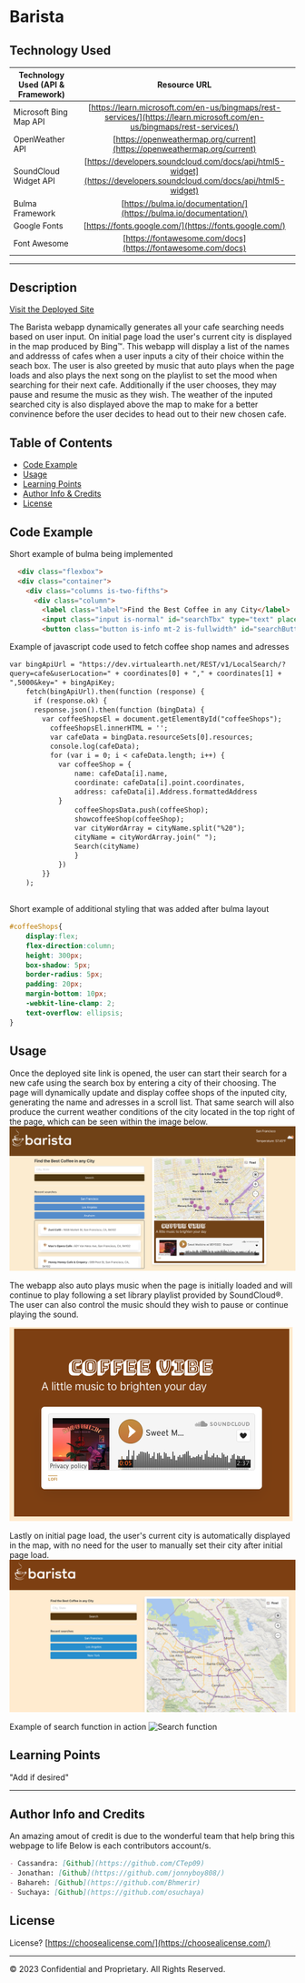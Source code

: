 
# Barista


## Technology Used 

| Technology Used (API & Framework)         | Resource URL           | 
| ------------- |:-------------:| 
| Microsoft Bing Map API    | [https://learn.microsoft.com/en-us/bingmaps/rest-services/](https://learn.microsoft.com/en-us/bingmaps/rest-services/) | 
| OpenWeather API     | [https://openweathermap.org/current](https://openweathermap.org/current)      |   
| SoundCloud Widget API | [https://developers.soundcloud.com/docs/api/html5-widget](https://developers.soundcloud.com/docs/api/html5-widget)     |
Bulma Framework   | [https://bulma.io/documentation/](https://bulma.io/documentation/)   |
Google Fonts   | [https://fonts.google.com/](https://fonts.google.com/)  |
Font Awesome  | [https://fontawesome.com/docs](https://fontawesome.com/docs)  |

---

## Description 

[Visit the Deployed Site](https://jonnyboy808.github.io/barista/)

The Barista webapp dynamically generates all your cafe searching needs based on user input. On initial page load the user's current city is displayed in the map produced by Bing™. This webapp will display a list of the names and addresss of cafes when a user inputs a city of their choice within the seach box. The user is also greeted by music that auto plays when the page loads and also plays the next song on the playlist to set the mood when searching for their next cafe. Additionally if the user chooses, they may pause and resume the music as they wish. The weather of the inputed searched city is also displayed above the map to make for a better convinence before the user decides to head out to their new chosen cafe.



## Table of Contents

* [Code Example](#code-example)
* [Usage](#usage)
* [Learning Points](#learning-points)
* [Author Info & Credits](#author-info-and-credits)
* [License](#license)


## Code Example


Short example of bulma being implemented 
```html
  <div class="flexbox">
  <div class="container">
    <div class="columns is-two-fifths">
      <div class="column">
        <label class="label">Find the Best Coffee in any City</label>
        <input class="input is-normal" id="searchTbx" type="text" placeholder="City, State">
        <button class="button is-info mt-2 is-fullwidth" id="searchButton">Search</button>
```

Example of javascript code used to fetch coffee shop names and adresses
```JS
var bingApiUrl = "https://dev.virtualearth.net/REST/v1/LocalSearch/?query=cafe&userLocation=" + coordinates[0] + "," + coordinates[1] + ",5000&key=" + bingApiKey;
    fetch(bingApiUrl).then(function (response) {
      if (response.ok) {
      response.json().then(function (bingData) {
        var coffeeShopsEl = document.getElementById("coffeeShops");
          coffeeShopsEl.innerHTML = '';
          var cafeData = bingData.resourceSets[0].resources;
          console.log(cafeData);
          for (var i = 0; i < cafeData.length; i++) {
            var coffeeShop = {
                name: cafeData[i].name,
                coordinate: cafeData[i].point.coordinates,
                address: cafeData[i].Address.formattedAddress
            }
                coffeeShopsData.push(coffeeShop);
                showcoffeeShop(coffeeShop);
                var cityWordArray = cityName.split("%20");
                cityName = cityWordArray.join(" ");
                Search(cityName)
                }
            })
        }}
    );
                                
```

Short example of additional styling that was added after bulma layout
```css
#coffeeShops{
    display:flex;
    flex-direction:column;
    height: 300px;
    box-shadow: 5px;
    border-radius: 5px;
    padding: 20px;
    margin-bottom: 10px;
    -webkit-line-clamp: 2;
    text-overflow: ellipsis;
}
```


## Usage 

Once the deployed site link is opened, the user can start their search for a new cafe using the search box by entering a city of their choosing. The page will dynamically update and display coffee shops of the inputed city, generating the name and adresses in a scroll list. That same search will also produce the current weather conditions of the city located in the top right of the page, which can be seen within the image below.
![Fully Functional](assets/images/fully-functional.png)

The webapp also auto plays music when the page is initially loaded and will continue to play following a set library playlist provided by SoundCloud®. The user can also control the music should they wish to pause or continue playing the sound.

![SoundCloud Widget](assets/images/music.png)

Lastly on initial page load, the user's current city is automatically displayed in the map, with no need for the user to manually set their city after initial page load.
![Initial Page Load](assets/images/initial-load.png)

Example of search function in action
![Search function](assets/images/search-function.gif)
## Learning Points 


"Add if desired"

---

## Author Info and Credits

An amazing amout of credit is due to the wonderful team that help bring this webpage to life
Below is each contributors account/s.

```md
- Cassandra: [Github](https://github.com/CTep09)
- Jonathan: [Github](https://github.com/jonnyboy808/)
- Bahareh: [Github](https://github.com/Bhmerir)
- Suchaya: [Github](https://github.com/osuchaya)
```


## License

License? [https://choosealicense.com/](https://choosealicense.com/)

---

© 2023 Confidential and Proprietary. All Rights Reserved.
